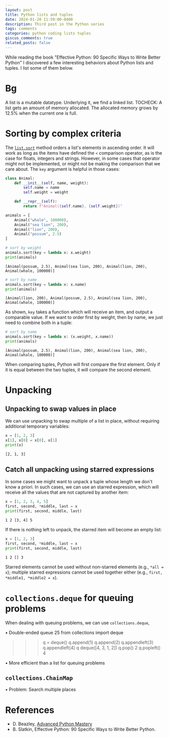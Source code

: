 ```yaml
---
layout: post
title: Python lists and tuples
date: 2024-01-20 11:59:00-0400
description: Third post in the Python series
tags: comments
categories: python coding lists tuples
giscus_comments: true
related_posts: false
---
```


While reading the book "Effective Python: 90 Specific Ways to Write Better Python" I discovered a few interesting behaviors about Python lists and tuples. I list some of them below.

# Bg

A list is a mutable datatype. Underlying it, we find a linked list.
TOCHECK: A list gets an amount of memory allocated.
The allocated memory grows by 12.5% when the current one is full.


# Sorting by complex criteria

The [`list.sort`](https://docs.python.org/3/library/stdtypes.html#list.sort) method orders a list's elements in ascending order. It will work as long as the items have defined the `<` comparison operator, as is the case for floats, integers and strings. However, in some cases that operator might not be implemented, or might not be making the comparison that we care about. The `key` argument is helpful in those cases:

```python
class Animal:
    def __init__(self, name, weight):
        self.name = name
        self.weight = weight

    def __repr__(self):
        return f"Animal({self.name}, {self.weight})"

animals = [
    Animal("whale", 100000),
    Animal("sea lion", 200),
    Animal("lion", 200),
    Animal("possum", 2.5)
]

# sort by weight
animals.sort(key = lambda x: x.weight)
print(animals)
```
```
[Animal(possum, 2.5), Animal(sea lion, 200), Animal(lion, 200), Animal(whale, 100000)]
```

```python
# sort by name
animals.sort(key = lambda x: x.name)
print(animals)
```
```
[Animal(lion, 200), Animal(possum, 2.5), Animal(sea lion, 200), Animal(whale, 100000)]
```

As shown, `key` takes a function which will receive an item, and output a comparable value. If we want to order first by weight, then by name, we just need to combine both in a tuple:

```python
# sort by name
animals.sort(key = lambda x: (x.weight, x.name))
print(animals)
```
```
[Animal(possum, 2.5), Animal(lion, 200), Animal(sea lion, 200), Animal(whale, 100000)]
```

When comparing tuples, Python will first compare the first element. Only if it is equal between the two tuples, it will compare the second element.

# Unpacking

## Unpacking to swap values in place

We can use unpacking to swap multiple of a list in place, without requiring additional temporary variables:


```python
x = [1, 2, 3]
x[1], x[0] = x[0], x[1]
print(x)
```
```
[2, 1, 3]
```

## Catch all unpacking using starred expressions

In some cases we might want to unpack a tuple whose length we don't know a priori. In such cases, we can use an starred expression, which will receive all the values that are not captured by another item:

```python
x = [1, 2, 3, 4, 5]
first, second, *middle, last = x
print(first, second, middle, last)
```
```
1 2 [3, 4] 5
```

If there is nothing left to unpack, the starred item will become an empty list:
```python
x = [1, 2, 3]
first, second, *middle, last = x
print(first, second, middle, last)
```
```
1 2 [] 3
```

Starred elements cannot be used without non-starred elements (e.g., `*all = x`); multiple starred expressions cannot be used together either (e.g., `first, *middle1, *middle2 = x`).

# `collections.deque` for queuing problems

When dealing with queuing problems, we can use `collections.deque`,

• Double-ended queue
25
from collections import deque
>>> q = deque()
>>> q.append(1)
>>> q.append(2)
>>> q.appendleft(3)
>>> q.appendleft(4)
>>> q
deque([4, 3, 1, 2])
>>> q.pop()
2
>>> q.popleft()
4
>>>
• More efficient than a list for queuing problems

## `collections.ChainMap`

• Problem: Search multiple places

# References

* D. Beazley, [Advanced Python Mastery](https://github.com/dabeaz-course/python-mastery)
* B. Slatkin, Effective Python: 90 Specific Ways to Write Better Python.